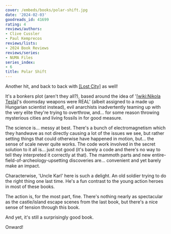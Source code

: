 ```yaml
---
cover: /embeds/books/polar-shift.jpg
date: '2024-02-03'
goodreads_id: 41699
rating: 4
reviews/authors:
- Clive Cussler
- Paul Kemprecos
reviews/lists:
- 2024 Book Reviews
reviews/series:
- NUMA Files
series_index:
- 6
title: Polar Shift
---
```

Another hit, and back to back with [[Lost City]]() as well!

It's a bonkers plot (aren't they all?), based around the idea of '[[wiki:Nikola Tesla]]()'s doomsday weapons were REAL' (albeit assigned to a made up Hungarian scientist instead), evil anarchists inadvertently teaming up with the very elite they're trying to overthrow, and... for some reason throwing mysterious cities and living fossils in for good measure. 

The science is... messy at best. There's a bunch of electromagnetism which they handwave as not directly causing a lot of the issues we see, but rather setting things that could otherwise have happened in motion, but... the sense of scale never quite works. The code work involved in the secret solution to it all is... just not good (it's barely a code and there's no way to tell they interpreted it correctly at that). The mammoth parts and new entire-field-of-archeology-upsetting discoveries are... convenient and yet barely make an impact. 

Characterwise, 'Uncle Karl' here is such a delight. An old soldier trying to do the right thing one last time. He's a fun contrast to the young action heroes in most of these books. 

The action is, for the most part, fine. There's nothing nearly as spectacular as the castle/island escape scenes from the last book, but there's a nice sense of tension through this book. 

And yet, it's still a surprisingly good book. 

Onward!

<!--more-->
